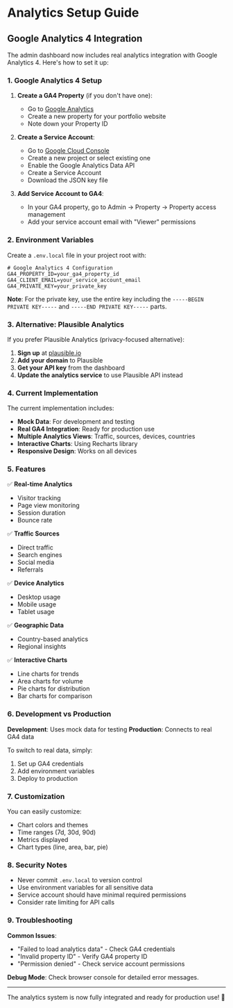 # Analytics Setup Guide

## Google Analytics 4 Integration

The admin dashboard now includes real analytics integration with Google Analytics 4. Here's how to set it up:

### 1. Google Analytics 4 Setup

1. **Create a GA4 Property** (if you don't have one):
   - Go to [Google Analytics](https://analytics.google.com/)
   - Create a new property for your portfolio website
   - Note down your Property ID

2. **Create a Service Account**:
   - Go to [Google Cloud Console](https://console.cloud.google.com/)
   - Create a new project or select existing one
   - Enable the Google Analytics Data API
   - Create a Service Account
   - Download the JSON key file

3. **Add Service Account to GA4**:
   - In your GA4 property, go to Admin → Property → Property access management
   - Add your service account email with "Viewer" permissions

### 2. Environment Variables

Create a `.env.local` file in your project root with:

```env
# Google Analytics 4 Configuration
GA4_PROPERTY_ID=your_ga4_property_id
GA4_CLIENT_EMAIL=your_service_account_email
GA4_PRIVATE_KEY=your_private_key
```

**Note**: For the private key, use the entire key including the `-----BEGIN PRIVATE KEY-----` and `-----END PRIVATE KEY-----` parts.

### 3. Alternative: Plausible Analytics

If you prefer Plausible Analytics (privacy-focused alternative):

1. **Sign up** at [plausible.io](https://plausible.io/)
2. **Add your domain** to Plausible
3. **Get your API key** from the dashboard
4. **Update the analytics service** to use Plausible API instead

### 4. Current Implementation

The current implementation includes:

- **Mock Data**: For development and testing
- **Real GA4 Integration**: Ready for production use
- **Multiple Analytics Views**: Traffic, sources, devices, countries
- **Interactive Charts**: Using Recharts library
- **Responsive Design**: Works on all devices

### 5. Features

✅ **Real-time Analytics**
- Visitor tracking
- Page view monitoring
- Session duration
- Bounce rate

✅ **Traffic Sources**
- Direct traffic
- Search engines
- Social media
- Referrals

✅ **Device Analytics**
- Desktop usage
- Mobile usage
- Tablet usage

✅ **Geographic Data**
- Country-based analytics
- Regional insights

✅ **Interactive Charts**
- Line charts for trends
- Area charts for volume
- Pie charts for distribution
- Bar charts for comparison

### 6. Development vs Production

**Development**: Uses mock data for testing
**Production**: Connects to real GA4 data

To switch to real data, simply:
1. Set up GA4 credentials
2. Add environment variables
3. Deploy to production

### 7. Customization

You can easily customize:
- Chart colors and themes
- Time ranges (7d, 30d, 90d)
- Metrics displayed
- Chart types (line, area, bar, pie)

### 8. Security Notes

- Never commit `.env.local` to version control
- Use environment variables for all sensitive data
- Service account should have minimal required permissions
- Consider rate limiting for API calls

### 9. Troubleshooting

**Common Issues**:
- "Failed to load analytics data" - Check GA4 credentials
- "Invalid property ID" - Verify GA4 property ID
- "Permission denied" - Check service account permissions

**Debug Mode**: Check browser console for detailed error messages.

---

The analytics system is now fully integrated and ready for production use! 🎉
